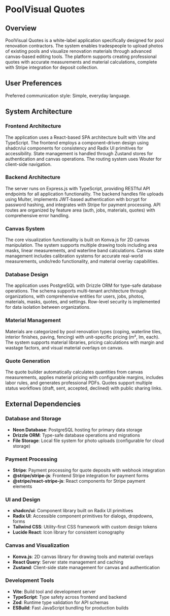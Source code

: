 # PoolVisual Quotes

## Overview

PoolVisual Quotes is a white-label application specifically designed for pool renovation contractors. The system enables tradespeople to upload photos of existing pools and visualize renovation materials through advanced canvas-based editing tools. The platform supports creating professional quotes with accurate measurements and material calculations, complete with Stripe integration for deposit collection.

## User Preferences

Preferred communication style: Simple, everyday language.

## System Architecture

### Frontend Architecture
The application uses a React-based SPA architecture built with Vite and TypeScript. The frontend employs a component-driven design using shadcn/ui components for consistency and Radix UI primitives for accessibility. State management is handled through Zustand stores for authentication and canvas operations. The routing system uses Wouter for client-side navigation.

### Backend Architecture
The server runs on Express.js with TypeScript, providing RESTful API endpoints for all application functionality. The backend handles file uploads using Multer, implements JWT-based authentication with bcrypt for password hashing, and integrates with Stripe for payment processing. API routes are organized by feature area (auth, jobs, materials, quotes) with comprehensive error handling.

### Canvas System
The core visualization functionality is built on Konva.js for 2D canvas manipulation. The system supports multiple drawing tools including area masks, linear measurements, and waterline band calculations. Canvas state management includes calibration systems for accurate real-world measurements, undo/redo functionality, and material overlay capabilities.

### Database Design
The application uses PostgreSQL with Drizzle ORM for type-safe database operations. The schema supports multi-tenant architecture through organizations, with comprehensive entities for users, jobs, photos, materials, masks, quotes, and settings. Row-level security is implemented for data isolation between organizations.

### Material Management
Materials are categorized by pool renovation types (coping, waterline tiles, interior finishes, paving, fencing) with unit-specific pricing (m², lm, each). The system supports material libraries, pricing calculations with margin and wastage factors, and visual material overlays on canvas.

### Quote Generation
The quote builder automatically calculates quantities from canvas measurements, applies material pricing with configurable margins, includes labor rules, and generates professional PDFs. Quotes support multiple status workflows (draft, sent, accepted, declined) with public sharing links.

## External Dependencies

### Database and Storage
- **Neon Database**: PostgreSQL hosting for primary data storage
- **Drizzle ORM**: Type-safe database operations and migrations
- **File Storage**: Local file system for photo uploads (configurable for cloud storage)

### Payment Processing
- **Stripe**: Payment processing for quote deposits with webhook integration
- **@stripe/stripe-js**: Frontend Stripe integration for payment forms
- **@stripe/react-stripe-js**: React components for Stripe payment elements

### UI and Design
- **shadcn/ui**: Component library built on Radix UI primitives
- **Radix UI**: Accessible component primitives for dialogs, dropdowns, forms
- **Tailwind CSS**: Utility-first CSS framework with custom design tokens
- **Lucide React**: Icon library for consistent iconography

### Canvas and Visualization
- **Konva.js**: 2D canvas library for drawing tools and material overlays
- **React Query**: Server state management and caching
- **Zustand**: Client-side state management for canvas and authentication

### Development Tools
- **Vite**: Build tool and development server
- **TypeScript**: Type safety across frontend and backend
- **Zod**: Runtime type validation for API schemas
- **ESBuild**: Fast JavaScript bundling for production builds